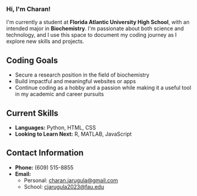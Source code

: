 ### Hi, I'm Charan!

I'm currently a student at **Florida Atlantic University High School**, with an intended major in **Biochemistry**. I'm passionate about both science and technology, and I use this space to document my coding journey as I explore new skills and projects.

## Coding Goals
- Secure a research position in the field of biochemistry
- Build impactful and meaningful websites or apps
- Continue coding as a hobby and a passion while making it a useful tool in my academic and career pursuits

## Current Skills
- **Languages:** Python, HTML, CSS
- **Looking to Learn Next:** R, MATLAB, JavaScript

## Contact Information
- **Phone:** (609) 515-8855
- **Email:**
  - Personal: [charan.jarugula@gmail.com](mailto:charan.jarugula@gmail.com)
  - School: [cjarugula2023@fau.edu](mailto:cjarugula2023@fau.edu)
